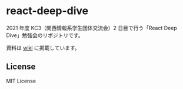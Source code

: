 # react-deep-dive

2021 年度 KC3（関西情報系学生団体交流会）2 日目で行う「React Deep Dive」勉強会のリポジトリです。

資料は [wiki](https://github.com/shuta13/react-deep-dive/wiki) に掲載しています。

## License

MIT License
